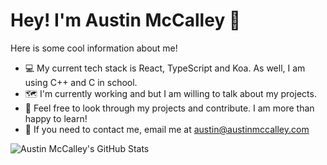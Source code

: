 # Hey! I'm Austin McCalley 🚀

Here is some cool information about me!
- 💻 My current tech stack is React, TypeScript and Koa. As well, I am using C++ and C in school.
- 🗺️ I'm currently working and but I am willing to talk about my projects.
- 🔎 Feel free to look through my projects and contribute. I am more than happy to learn!
- 📧 If you need to contact me, email me at [austin@austinmccalley.com](mailto:austin@austinmccalley.com)


![Austin McCalley's GitHub Stats](https://github-readme-stats.vercel.app/api?username=austinmccalley&count_private=true&show_icons=true&theme=graywhite)
